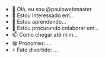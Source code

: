 - 👋 Olá, eu sou @paulowebmaster
- 👀 Estou interessado em...
- 🌱 Estou aprendendo...
- 💞️ Estou procurando colaborar em...
- 📫 Como chegar até mim...
- 😄 Pronomes: ...
- ⚡ Fato divertido: ...

<!---
paulowebmaster/paulowebmaster é um repositório ✨ especial ✨ porque seu README.md (este arquivo) aparece no seu perfil do GitHub.
Você pode clicar no link Visualizar para dar uma olhada em suas alterações.
--->
